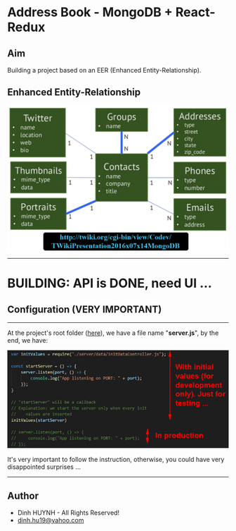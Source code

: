 # Address Book - MongoDB + React-Redux

## Aim
Building a project based on an EER (Enhanced Entity-Relationship).

## Enhanced Entity-Relationship

![alt text](assets/img/data-model-address-book.jpg)

---
# BUILDING: API is DONE, need UI ...

## Configuration (VERY IMPORTANT)

---------------

At the project's root folder ([here](https://github.com/DinhLeGaulois2/mongodb_react_redux_addr_book/blob/master/server.js)), we have a file name "**server.js**", by the end, we have:

![alt text](assets/img/initOrNotInit.jpg)

It's very important to follow the instruction, otherwise, you could have very disappointed surprises ...

---------------

## Author
* Dinh HUYNH - All Rights Reserved!
* dinh.hu19@yahoo.com